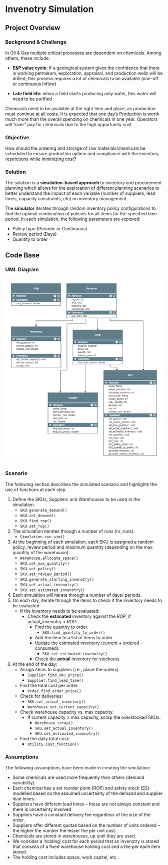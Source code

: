 # Invenotry Simulation 

## Project Overview

### Background & Challenge 

In Oil & Gas multiple critical processes are dependent on chemicals. Among others, these include:
  
-	**E&P value cycle:**  If a geological system gives the confidence that there is working petroleum, exploration, appraisal, and production wells will be drilled; this process requires a lot of chemicals to be available (one-off or continuous inflow)

-	**Late field life:** when a field starts producing only water, this water will need to be purified

Chemicals need to be available at the right time and place, as production must continue at all costs. It is expected that one day’s Production is worth much more than the overall spending on chemicals in one year. Operators will “over” pay for chemicals due to the high opportunity cost. 


### Objective

How should the ordering and storage of raw materials/chemicals be scheduled to ensure production uptime and compliance with the inventory restrictions while minimizing cost?  

### Solution

The solution is a **simulation-based approach** to inventory and procurement planning which allows for the exploration of different planning scenarios to better understand the impact of each variable (number of suppliers, lead times, capacity constraints, etc) on inventory management.


The **simulator** iterates through random inventory policy configurations to find the optimal combination of policies for all items for the specified time period. In each simulation, the following parameters are explored:
-	Policy type (Periodic or Continuous) 
-	Review period (Days)
-	Quantity to order 






## Code Base

### UML Diagram


![](imgs/uml.png)

###  Scenario 
The following section describes the simulated scenario and highlights the use of functions at each step.

1.	Define the SKUs, Suppliers and Warehouses to be used in the simulation.
    - `SKU.generate_demand()`
    - `SKU.set_demand()`
    - `SKU.find_rop()`
    - `SKU.set_rop()`
2.	The simulation iterates through a number of runs (nr_runs).
    -	`Simulation.run_sim()`
3.	At the beginning of each simulation, each SKU is assigned a random policy, review period and maximum quantity (depending on the max quantity of the warehouse).
    -	`Warehouse.allocate_space()`
    -	`SKU.set_max_quantity()`
    -	`SKU.set_policy()`
    -	`SKU.set_review_period()`
    -	`SKU.generate_starting_invenotry()`
    -	`SKU.set_actual_invenotry()`
    -	`SKU.set_estimated_invenotry()`
4.	Each simulation will iterate through a number of days/ periods.
5.	On each day, iterate through the items to check if the inventory needs to be evaluated. 
    -	If the inventory needs to be evaluated:
        -	Check the **estimated** inventory against the ROP, if actual_invenotry < ROP:
            -	Find the quantity to order.
                -	`SKU.find_quantity_to_order()`
            -	Add the item to a list of items to order.
            -	Update the estimated inventory (current + ordered - consumed). 
                -	`SKU.set_estimated_invenotry()`
            -	Check the **actual** inventory for stockouts.
6.	At the end of the day:
    -	Assign items to suppliers (i.e., place the orders).
        -	`Supplier.find_sku_price()`
        -	`Supplier.find_lead_time()`
    -	Find the total cost per order.
        -	`Order.find_order_price()`
    -	Check for deliveries:
        -	`SKU.set_actual_inventory()`
        -	`Warehouse.set_current_capacity()`
    -	Check warehouse capacity vs. max capacity.
        -	 If current capacity > max capacity, scrap the overstocked SKUs.
             -	`Warehouse.scrap()`
             -	`SKU.set_actual_inventory()`
             -	`SKU.set_estimated_invenotry()`
    -	Find the daily total cost: 
        -	`Utility.cost_function()`

### Assumptions 

The following assumptions have been made in creating the simulation:
-	Some chemicals are used more frequently than others (demand variability).
-	Each chemical has a set reorder point (ROP) and safety stock (SS) modelled based on the assumed uncertainty of the demand and supplier lead times.
-	Suppliers have different lead times – these are not always constant and there is uncertainty involved.
-	Suppliers have a constant delivery fee regardless of the size of the order.
-	Suppliers offer different quotas based on the number of units ordered – the higher the number the lesser the per unit cost.
-	Chemicals are stored in warehouses, up until they are used.
-	We consider a ‘holding’ cost for each period that an invenotry is stored that consists of a fixed warehouse holding cost and a fee per each item stored.
-	The holding cost includes space, work capital, etc. 

